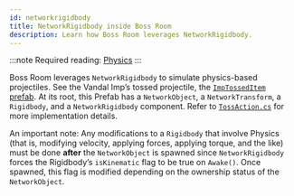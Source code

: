 ```yaml
---
id: networkrigidbody
title: NetworkRigidbody inside Boss Room
description: Learn how Boss Room leverages NetworkRigidbody.
---
```

:::note
Required reading: [Physics](../..//advanced-topics/physics.md)
:::

Boss Room leverages `NetworkRigidbody` to simulate physics-based projectiles. See the Vandal Imp’s tossed projectile, the [`ImpTossedItem` prefab](https://github.com/Unity-Technologies/com.unity.multiplayer.samples.coop/blob/v1.3.1-pre/Assets/Prefabs/Game/ImpTossedItem.prefab). At its root, this Prefab has a `NetworkObject`, a `NetworkTransform`, a `Rigidbody`, and a `NetworkRigidbody` component. Refer to [`TossAction.cs`](https://github.com/Unity-Technologies/com.unity.multiplayer.samples.coop/blob/v1.3.1-pre/Assets/Scripts/Gameplay/Action/ConcreteActions/TossAction.cs) for more implementation details.

An important note: Any modifications to a `Rigidbody` that involve Physics (that is, modifying velocity, applying forces, applying torque, and the like) must be done **after** the `NetworkObject` is spawned since `NetworkRigidbody` forces the Rigidbody’s `isKinematic` flag to be true on `Awake()`. Once spawned, this flag is modified depending on the ownership status of the `NetworkObject`.
